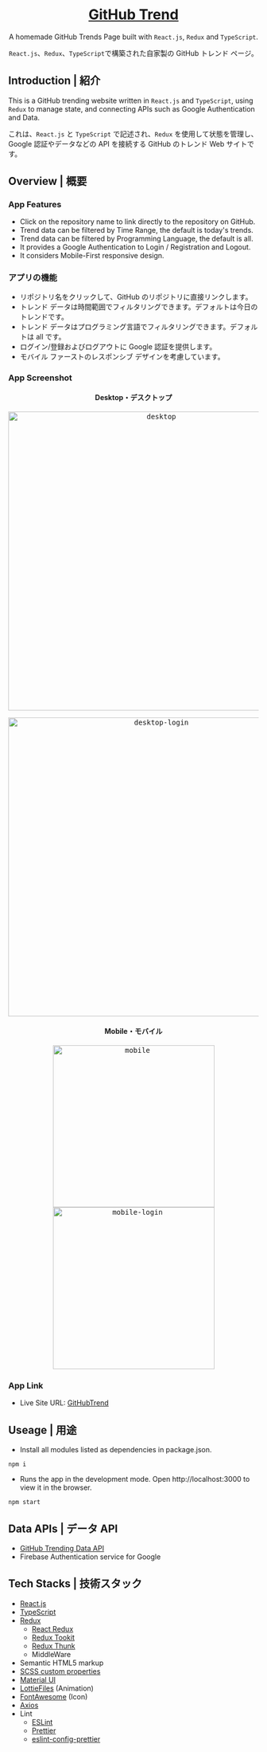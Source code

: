 <h1 align="center"><a href="https://anilahsu.github.io/GitHubTrend/"> GitHub Trend</a></h1>
  <p align="center">A homemade GitHub Trends Page built with <code>React.js</code>, <code>Redux</code> and <code>TypeScript</code>.</p>
  <p align="center"><code>React.js</code>、<code>Redux</code>、<code>TypeScript</code>で構築された自家製の GitHub トレンド ページ。</code></p>


## Introduction | 紹介

  <p>
  This is a GitHub trending website written in <code>React.js</code> and <code>TypeScript</code>, using <code>Redux</code> to manage state, and connecting APIs such as Google Authentication and Data.
  </p>
  <p>
  これは、<code>React.js</code> と <code>TypeScript</code> で記述され、<code>Redux</code> を使用して状態を管理し、Google 認証やデータなどの API を接続する GitHub のトレンド Web サイトです。
  </p>

## Overview | 概要

### App Features

  <ul>
    <li>Click on the repository name to link directly to the repository on GitHub.</li>
    <li>Trend data can be filtered by Time Range, the default is today's trends.</li>
    <li>Trend data can be filtered by Programming Language, the default is all.</li>
    <li>It provides a Google Authentication to Login / Registration and Logout.</li>
    <li>It considers Mobile-First responsive design.</li>
  </ul>
  
### アプリの機能
  <ul>
     <li>リポジトリ名をクリックして、GitHub のリポジトリに直接リンクします。</li>
     <li>トレンド データは時間範囲でフィルタリングできます。デフォルトは今日のトレンドです。</li>
     <li>トレンド データはプログラミング言語でフィルタリングできます。デフォルトは all です。</li>
     <li>ログイン/登録およびログアウトに Google 認証を提供します。</li>
     <li>モバイル ファーストのレスポンシブ デザインを考慮しています。</li>
   </ul>
  
### App Screenshot
<h4 align="center">Desktop・デスクトップ</h4>
<p align="center" width="100%">
  <kbd>
     <img width="600" alt="desktop" src="https://user-images.githubusercontent.com/50144690/212465242-ab6434e4-3624-42b8-a996-ae566e5485d3.png">
  <kbd>
</p>  
<p align="center" width="100%">
  <kbd>
     <img width="600" alt="desktop-login" src="https://user-images.githubusercontent.com/50144690/212465243-5e1d869a-41f2-46d8-b9c0-45dc3c5befd5.png">
  <kbd>
</p>
    
<h4 align="center">Mobile・モバイル</h4>
<p align="center" width="100%">
  <kbd>
     <img width="325" alt="mobile" src="https://user-images.githubusercontent.com/50144690/212465261-47becb9f-4998-43e6-9d5b-37bb0e6dde36.png">
    <img width="325" alt="mobile-login" src="https://user-images.githubusercontent.com/50144690/212465266-7dbdf00f-d484-4a17-96a8-ec3acf9f1f81.png">
  <kbd>
</p>




### App Link
- Live Site URL: [GitHubTrend](https://anilahsu.github.io/GitHubTrend/)

## Useage | 用途

- Install all modules listed as dependencies in package.json.
```shell
npm i
```` 

- Runs the app in the development mode. Open http://localhost:3000 to view it in the browser.
```shell
npm start
```` 

## Data APIs | データ API

 <ul>
   <li>
    <a href="https://github.com/yaoandy107/github-trending-api">GitHub Trending Data API</a> 
   </li>
   <li>
    Firebase  Authentication service for Google
   </li>
  </ul>

## Tech Stacks | 技術スタック

- [React.js](https://github.com/facebook/create-react-app)
- [TypeScript](https://github.com/microsoft/TypeScript)
- [Redux](https://github.com/reduxjs/redux)
  - [React Redux](https://github.com/reduxjs/react-redux)
  - [Redux Tookit](https://github.com/reduxjs/redux-thunk)
  - [Redux Thunk](https://github.com/reduxjs/redux-toolkit)
  - MiddleWare
- Semantic HTML5 markup
- [SCSS custom properties](https://github.com/sass/sass)
- [Material UI](https://github.com/mui/material-ui)
- [LottieFiles](https://github.com/LottieFiles/lottie-player) (Animation)
- [FontAwesome](https://github.com/FortAwesome/Font-Awesome) (Icon)
- [Axios](https://github.com/axios/axios) 
- Lint
  - [ESLint](https://github.com/eslint/eslint)
  - [Prettier](https://github.com/prettier/prettier)
  - [eslint-config-prettier](https://github.com/prettier/eslint-config-prettier)


